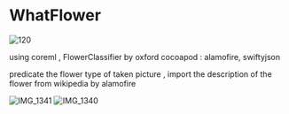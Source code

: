 # WhatFlower
![120](https://user-images.githubusercontent.com/35971760/71546015-32fbeb00-29a3-11ea-9192-4de3416cdc3b.png)

using coreml , FlowerClassifier by oxford
cocoapod : alamofire, swiftyjson

predicate the flower type of taken picture , import the description of the flower from wikipedia  by alamofire 


![IMG_1341](https://user-images.githubusercontent.com/35971760/71546076-098f8f00-29a4-11ea-851d-d4490e523074.PNG)
![IMG_1340](https://user-images.githubusercontent.com/35971760/71546077-10b69d00-29a4-11ea-910a-0cdda2e57c2f.PNG)


